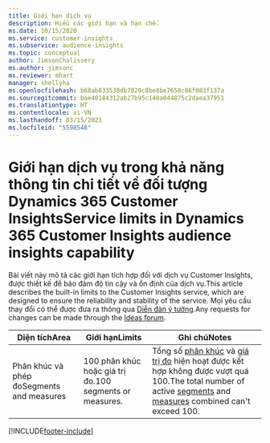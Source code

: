```yaml
---
title: Giới hạn dịch vụ
description: Hiểu các giới hạn và hạn chế.
ms.date: 10/15/2020
ms.service: customer-insights
ms.subservice: audience-insights
ms.topic: conceptual
author: JimsonChalissery
ms.author: jimsonc
ms.reviewer: mhart
manager: shellyha
ms.openlocfilehash: b68ab833538db7020c8be8be7658c86f083f137a
ms.sourcegitcommit: bae40184312ab27b95c140a044875c2daea37951
ms.translationtype: HT
ms.contentlocale: vi-VN
ms.lasthandoff: 03/15/2021
ms.locfileid: "5598548"
---
```

# <a name="service-limits-in-dynamics-365-customer-insights-audience-insights-capability"></a><span data-ttu-id="b1838-103">Giới hạn dịch vụ trong khả năng thông tin chi tiết về đối tượng Dynamics 365 Customer Insights</span><span class="sxs-lookup"><span data-stu-id="b1838-103">Service limits in Dynamics 365 Customer Insights audience insights capability</span></span>

<span data-ttu-id="b1838-104">Bài viết này mô tả các giới hạn tích hợp đối với dịch vụ Customer Insights, được thiết kế để bảo đảm độ tin cậy và ổn định của dịch vụ.</span><span class="sxs-lookup"><span data-stu-id="b1838-104">This article describes the built-in limits to the Customer Insights service, which are designed to ensure the reliability and stability of the service.</span></span> <span data-ttu-id="b1838-105">Mọi yêu cầu thay đổi có thể được đưa ra thông qua [Diễn đàn ý tưởng](https://go.microsoft.com/fwlink/?linkid=2074172).</span><span class="sxs-lookup"><span data-stu-id="b1838-105">Any requests for changes can be made through the [Ideas forum](https://go.microsoft.com/fwlink/?linkid=2074172).</span></span> 
 
| <span data-ttu-id="b1838-106">Diện tích</span><span class="sxs-lookup"><span data-stu-id="b1838-106">Area</span></span>  | <span data-ttu-id="b1838-107">Giới hạn</span><span class="sxs-lookup"><span data-stu-id="b1838-107">Limits</span></span>  | <span data-ttu-id="b1838-108">Ghi chú</span><span class="sxs-lookup"><span data-stu-id="b1838-108">Notes</span></span> |
|-------------|---------------------------------------------------------------------|---------------------------------------------------------------------|
| <span data-ttu-id="b1838-109">Phân khúc và phép đo</span><span class="sxs-lookup"><span data-stu-id="b1838-109">Segments and measures</span></span> | <span data-ttu-id="b1838-110">100 phân khúc hoặc giá trị đo.</span><span class="sxs-lookup"><span data-stu-id="b1838-110">100 segments or measures.</span></span> | <span data-ttu-id="b1838-111">Tổng số [phân khúc](segments.md) và [giá trị đo](measures.md) hiện hoạt được kết hợp không được vượt quá 100.</span><span class="sxs-lookup"><span data-stu-id="b1838-111">The total number of active [segments](segments.md) and [measures](measures.md) combined can't exceed 100.</span></span>  |


[!INCLUDE[footer-include](../includes/footer-banner.md)]